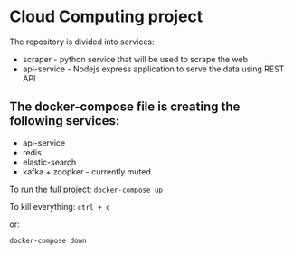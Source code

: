 # Cloud Computing project

The repository is divided into services:

- scraper - python service that will be used to scrape the web
- api-service - Nodejs express application to serve the data using REST API

## The docker-compose file is creating the following services:
- api-service
- redis
- elastic-search
- kafka + zoopker - currently muted

To run the full project:
`docker-compose up`

To kill everything:
`ctrl + c`

or:

`docker-compose down`
